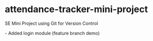 # attendance-tracker-mini-project

SE Mini Project using Git for Version Control

\- Added login module (feature branch demo)



